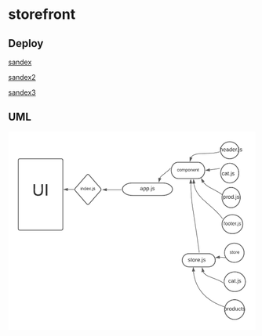 # storefront

## Deploy
[sandex](https://hn9nj.csb.app/)



[sandex2](https://yw9ci.csb.app/)


[sandex3](https://nzjt4.csb.app/)


## UML

![](img/uml.png)
